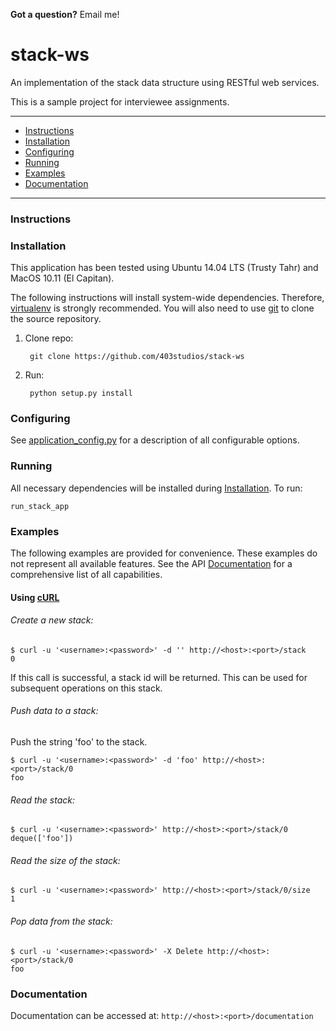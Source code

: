 **Got a question?** Email me!

# stack-ws

An implementation of the stack data structure using RESTful web services.

This is a sample project for interviewee assignments.

---
  - [Instructions](#instructions)
  - [Installation](#installation)
  - [Configuring](#configuring)
  - [Running](#running)
  - [Examples](#examples)
  - [Documentation](#documentation)

---
### Instructions

### Installation
This application has been tested using Ubuntu 14.04 LTS (Trusty Tahr) and MacOS 10.11 (El Capitan).

The following instructions will install system-wide dependencies. Therefore, [virtualenv](https://pypi.python.org/pypi/virtualenv) is strongly recommended. You will also need to use [git](https://git-scm.com) to clone the source repository.
    
1. Clone repo:

        git clone https://github.com/403studios/stack-ws
2. Run:

        python setup.py install

### Configuring
See [application_config.py](https://github.com/403studios/stack-ws/blob/master/src/stackapi/application_config.py) for a description of all configurable options.

### Running
All necessary dependencies will be installed during [Installation](#installation). To run:

    run_stack_app

### Examples
The following examples are provided for convenience. These examples do not represent all available features. See the API [Documentation](#documentation) for a comprehensive list of all capabilities.

#### Using [cURL](http://curl.haxx.se)
###### Create a new stack:

    $ curl -u '<username>:<password>' -d '' http://<host>:<port>/stack
    0

If this call is successful, a stack id will be returned. This can be used for subsequent operations on this stack.

###### Push data to a stack:
Push the string 'foo' to the stack.

    $ curl -u '<username>:<password>' -d 'foo' http://<host>:<port>/stack/0
    foo

###### Read the stack:

    $ curl -u '<username>:<password>' http://<host>:<port>/stack/0
    deque(['foo'])

###### Read the size of the stack:

    $ curl -u '<username>:<password>' http://<host>:<port>/stack/0/size
    1

###### Pop data from the stack:

    $ curl -u '<username>:<password>' -X Delete http://<host>:<port>/stack/0
    foo

### Documentation
Documentation can be accessed at: `http://<host>:<port>/documentation`
